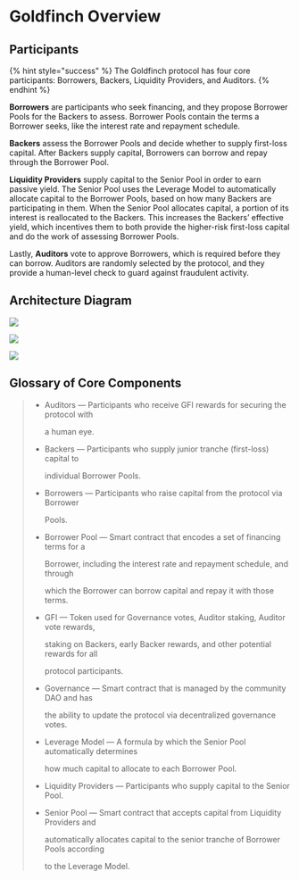 # Goldfinch Overview

## Participants

{% hint style="success" %}
The Goldfinch protocol has four core participants: Borrowers, Backers, Liquidity Providers, and Auditors.
{% endhint %}

**Borrowers** are participants who seek financing, and they propose Borrower Pools for the Backers to assess. Borrower Pools contain the terms a Borrower seeks, like the interest rate and repayment schedule.

**Backers** assess the Borrower Pools and decide whether to supply first-loss capital. After Backers supply capital, Borrowers can borrow and repay through the Borrower Pool.

**Liquidity Providers** supply capital to the Senior Pool in order to earn passive yield. The Senior Pool uses the Leverage Model to automatically allocate capital to the Borrower Pools, based on how many Backers are participating in them. When the Senior Pool allocates capital, a portion of its interest is reallocated to the Backers. This increases the Backers’ effective yield, which incentives them to both provide the higher-risk first-loss capital and do the work of assessing Borrower Pools.

Lastly, **Auditors** vote to approve Borrowers, which is required before they can borrow. Auditors are randomly selected by the protocol, and they provide a human-level check to guard against fraudulent activity.

## Architecture Diagram

![](https://goldfinch.finance/images/how-it-works-1.png)

![](https://goldfinch.finance/images/how-it-works-2.png)

![](https://goldfinch.finance/images/how-it-works-3.png)

## Glossary of Core Components

> * Auditors — Participants who receive GFI rewards for securing the protocol with
>
>   a human eye.
>
> * Backers — Participants who supply junior tranche \(first-loss\) capital to
>
>   individual Borrower Pools.
>
> * Borrowers — Participants who raise capital from the protocol via Borrower
>
>   Pools.
>
> * Borrower Pool — Smart contract that encodes a set of financing terms for a
>
>   Borrower, including the interest rate and repayment schedule, and through
>
>   which the Borrower can borrow capital and repay it with those terms.
>
> * GFI — Token used for Governance votes, Auditor staking, Auditor vote rewards,
>
>   staking on Backers, early Backer rewards, and other potential rewards for all
>
>   protocol participants.
>
> * Governance — Smart contract that is managed by the community DAO and has
>
>   the ability to update the protocol via decentralized governance votes.
>
> * Leverage Model — A formula by which the Senior Pool automatically determines
>
>   how much capital to allocate to each Borrower Pool.
>
> * Liquidity Providers — Participants who supply capital to the Senior Pool.
> * Senior Pool — Smart contract that accepts capital from Liquidity Providers and
>
>   automatically allocates capital to the senior tranche of Borrower Pools according
>
>   to the Leverage Model.

